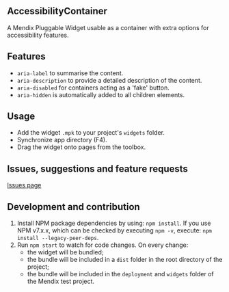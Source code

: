 ## AccessibilityContainer
A Mendix Pluggable Widget usable as a container with extra options for accessibility features.

## Features
 - `aria-label` to summarise the content.
 - `aria-description` to provide a detailed description of the content.
 - `aria-disabled` for containers acting as a 'fake' button.
 - `aria-hidden` is automatically added to all children elements.

## Usage
 - Add the widget `.mpk` to your project's `widgets` folder.
 - Synchronize app directory (F4).
 - Drag the widget onto pages from the toolbox. 

## Issues, suggestions and feature requests
[Issues page](https://github.com/FinapsMX/AccessibilityContainer/issues)

## Development and contribution

1. Install NPM package dependencies by using: `npm install`. If you use NPM v7.x.x, which can be checked by executing `npm -v`, execute: `npm install --legacy-peer-deps`.
1. Run `npm start` to watch for code changes. On every change:
    - the widget will be bundled;
    - the bundle will be included in a `dist` folder in the root directory of the project;
    - the bundle will be included in the `deployment` and `widgets` folder of the Mendix test project.
